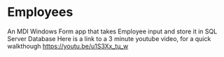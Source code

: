# Employees
An MDI Windows Form app that takes Employee input and store it in SQL Server Database
Here is a link to a 3 minute youtube video, for a quick walkthough
https://youtu.be/u1S3Xx_tu_w
